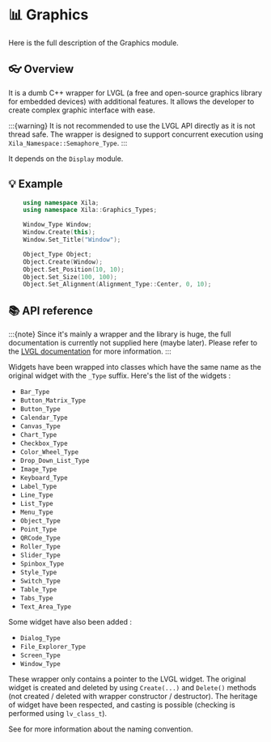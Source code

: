 # 📊 Graphics

Here is the full description of the Graphics module. 

## 👓 Overview

It is a dumb C++ wrapper for LVGL (a free and open-source graphics library for embedded devices) with additional features.
It allows the developer to create complex graphic interface with ease.

:::{warning}
It is not recommended to use the LVGL API directly as it is not thread safe.
The wrapper is designed to support concurrent execution using `Xila_Namespace::Semaphore_Type`.
:::

It depends on the `Display` module.

## 💡 Example

```cpp
    using namespace Xila;
    using namespace Xila::Graphics_Types;

    Window_Type Window;
    Window.Create(this);
    Window.Set_Title("Window");

    Object_Type Object;
    Object.Create(Window);
    Object.Set_Position(10, 10);
    Object.Set_Size(100, 100);
    Object.Set_Alignment(Alignment_Type::Center, 0, 10);
```

## 📚 API reference

:::{note}
Since it's mainly a wrapper and the library is huge, the full documentation is currently not supplied here (maybe later). Please refer to the [LVGL documentation](https://docs.lvgl.io/master/) for more information. 
:::

Widgets have been wrapped into classes which have the same name as the original widget with the `_Type` suffix. Here's the list of the widgets :

- `Bar_Type`
- `Button_Matrix_Type`
- `Button_Type`
- `Calendar_Type`
- `Canvas_Type`
- `Chart_Type`
- `Checkbox_Type`
- `Color_Wheel_Type`
- `Drop_Down_List_Type`
- `Image_Type`
- `Keyboard_Type`
- `Label_Type`
- `Line_Type`
- `List_Type`
- `Menu_Type`
- `Object_Type`
- `Point_Type`
- `QRCode_Type`
- `Roller_Type`
- `Slider_Type`
- `Spinbox_Type`
- `Style_Type`
- `Switch_Type`
- `Table_Type`
- `Tabs_Type`
- `Text_Area_Type`

Some widget have also been added :

- `Dialog_Type`
- `File_Explorer_Type`
- `Screen_Type`
- `Window_Type`

These wrapper only contains a pointer to the LVGL widget. The original widget is created and deleted by using `Create(...)` and `Delete()` methods (not created / deleted with wrapper constructor / destructor). The heritage of widget have been respected, and casting is possible (checking is performed using `lv_class_t`).

See [](<../Nomenclature.md>) for more information about the naming convention.

